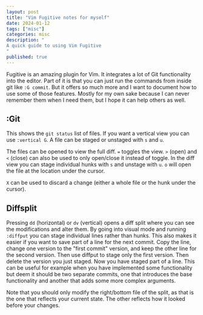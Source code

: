 ```yaml
---
layout: post
title: "Vim Fugitive notes for myself"
date: 2024-01-12
tags: ["misc"]
categories: misc
description: "
A quick guide to using Vim Fugitive
"
published: true
---
```


Fugitive is an amazing plugin for Vim. It integrates a lot of Git functionality
into the editor. Part of it is that you can just run the commands from inside
git like `:G commit`. But it offers so much more and I want to document how to
use some of those features. Mostly for my own sake because I can never remember
them when I need them, but I hope it can help others as well.

## :Git

This shows the `git status` list of files. If you want a vertical view you can
use `:vertical G`. A file can be staged or unstaged with `s` and `u`.

The files can be opened to view the full diff. `=` toggles the
view. `>` (open) and `<` (close) can also be used to only open/close it instead
of toggle. In the diff view you can stage individual hunks with `s` and unstage
with `u`. `o` will open the file at  the location under the cursor.

`X` can be used to discard a change (either a whole file or the hunk under the
cursor).


## Diffsplit

Pressing `dd` (horizontal) or `dv` (vertical) opens a diff split where you can
see the modifications and alter them. By going into visual mode and running
`:diffput` you can stage individual lines rather than hunks. This also makes it
easier if you want to save part of a line for the next commit. Copy the line,
change one version to the "first commit" version, and keep the other line for
the second version. Then use diffput to stage only the first version. Then
delete the version you just staged. Now you have staged part of a line. This can
be useful for example when you have implemented some functionality but deem it
should be two separate commits, one that introduces the base functionality and
another that adds some more complex arguments.

Note that you should only modify the right/bottom file of the split, as that is
the one that reflects your current state. The other reflects how it looked
before your changes.


